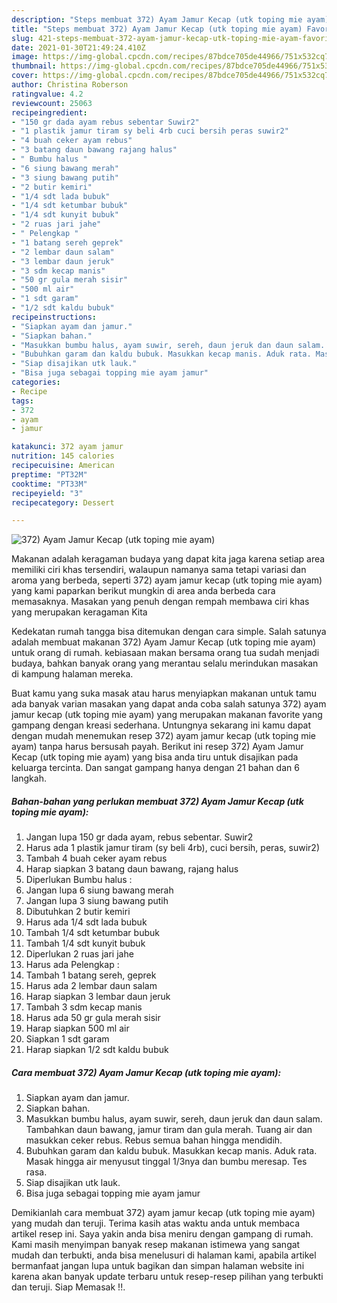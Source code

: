 ```yaml
---
description: "Steps membuat 372) Ayam Jamur Kecap (utk toping mie ayam) Favorite"
title: "Steps membuat 372) Ayam Jamur Kecap (utk toping mie ayam) Favorite"
slug: 421-steps-membuat-372-ayam-jamur-kecap-utk-toping-mie-ayam-favorite
date: 2021-01-30T21:49:24.410Z
image: https://img-global.cpcdn.com/recipes/87bdce705de44966/751x532cq70/372-ayam-jamur-kecap-utk-toping-mie-ayam-foto-resep-utama.jpg
thumbnail: https://img-global.cpcdn.com/recipes/87bdce705de44966/751x532cq70/372-ayam-jamur-kecap-utk-toping-mie-ayam-foto-resep-utama.jpg
cover: https://img-global.cpcdn.com/recipes/87bdce705de44966/751x532cq70/372-ayam-jamur-kecap-utk-toping-mie-ayam-foto-resep-utama.jpg
author: Christina Roberson
ratingvalue: 4.2
reviewcount: 25063
recipeingredient:
- "150 gr dada ayam rebus sebentar Suwir2"
- "1 plastik jamur tiram sy beli 4rb cuci bersih peras suwir2"
- "4 buah ceker ayam rebus"
- "3 batang daun bawang rajang halus"
- " Bumbu halus "
- "6 siung bawang merah"
- "3 siung bawang putih"
- "2 butir kemiri"
- "1/4 sdt lada bubuk"
- "1/4 sdt ketumbar bubuk"
- "1/4 sdt kunyit bubuk"
- "2 ruas jari jahe"
- " Pelengkap "
- "1 batang sereh geprek"
- "2 lembar daun salam"
- "3 lembar daun jeruk"
- "3 sdm kecap manis"
- "50 gr gula merah sisir"
- "500 ml air"
- "1 sdt garam"
- "1/2 sdt kaldu bubuk"
recipeinstructions:
- "Siapkan ayam dan jamur."
- "Siapkan bahan."
- "Masukkan bumbu halus, ayam suwir, sereh, daun jeruk dan daun salam. Tambahkan daun bawang, jamur tiram dan gula merah. Tuang air dan masukkan ceker rebus. Rebus semua bahan hingga mendidih."
- "Bubuhkan garam dan kaldu bubuk. Masukkan kecap manis. Aduk rata. Masak hingga air menyusut tinggal 1/3nya dan bumbu meresap. Tes rasa."
- "Siap disajikan utk lauk."
- "Bisa juga sebagai topping mie ayam jamur"
categories:
- Recipe
tags:
- 372
- ayam
- jamur

katakunci: 372 ayam jamur 
nutrition: 145 calories
recipecuisine: American
preptime: "PT32M"
cooktime: "PT33M"
recipeyield: "3"
recipecategory: Dessert

---
```



![372) Ayam Jamur Kecap (utk toping mie ayam)](https://img-global.cpcdn.com/recipes/87bdce705de44966/751x532cq70/372-ayam-jamur-kecap-utk-toping-mie-ayam-foto-resep-utama.jpg)

Makanan adalah keragaman budaya yang dapat kita jaga karena setiap area memiliki ciri khas tersendiri, walaupun namanya sama tetapi variasi dan aroma yang berbeda, seperti 372) ayam jamur kecap (utk toping mie ayam) yang kami paparkan berikut mungkin di area anda berbeda cara memasaknya. Masakan yang penuh dengan rempah membawa ciri khas yang merupakan keragaman Kita



Kedekatan rumah tangga bisa ditemukan dengan cara simple. Salah satunya adalah membuat makanan 372) Ayam Jamur Kecap (utk toping mie ayam) untuk orang di rumah. kebiasaan makan bersama orang tua sudah menjadi budaya, bahkan banyak orang yang merantau selalu merindukan masakan di kampung halaman mereka.

Buat kamu yang suka masak atau harus menyiapkan makanan untuk tamu ada banyak varian masakan yang dapat anda coba salah satunya 372) ayam jamur kecap (utk toping mie ayam) yang merupakan makanan favorite yang gampang dengan kreasi sederhana. Untungnya sekarang ini kamu dapat dengan mudah menemukan resep 372) ayam jamur kecap (utk toping mie ayam) tanpa harus bersusah payah.
Berikut ini resep 372) Ayam Jamur Kecap (utk toping mie ayam) yang bisa anda tiru untuk disajikan pada keluarga tercinta. Dan sangat gampang hanya dengan 21 bahan dan 6 langkah.


<!--inarticleads1-->

##### Bahan-bahan yang perlukan membuat 372) Ayam Jamur Kecap (utk toping mie ayam):

1. Jangan lupa 150 gr dada ayam, rebus sebentar. Suwir2
1. Harus ada 1 plastik jamur tiram (sy beli 4rb), cuci bersih, peras, suwir2)
1. Tambah 4 buah ceker ayam rebus
1. Harap siapkan 3 batang daun bawang, rajang halus
1. Diperlukan  Bumbu halus :
1. Jangan lupa 6 siung bawang merah
1. Jangan lupa 3 siung bawang putih
1. Dibutuhkan 2 butir kemiri
1. Harus ada 1/4 sdt lada bubuk
1. Tambah 1/4 sdt ketumbar bubuk
1. Tambah 1/4 sdt kunyit bubuk
1. Diperlukan 2 ruas jari jahe
1. Harus ada  Pelengkap :
1. Tambah 1 batang sereh, geprek
1. Harus ada 2 lembar daun salam
1. Harap siapkan 3 lembar daun jeruk
1. Tambah 3 sdm kecap manis
1. Harus ada 50 gr gula merah sisir
1. Harap siapkan 500 ml air
1. Siapkan 1 sdt garam
1. Harap siapkan 1/2 sdt kaldu bubuk




<!--inarticleads2-->

##### Cara membuat  372) Ayam Jamur Kecap (utk toping mie ayam):

1. Siapkan ayam dan jamur.
1. Siapkan bahan.
1. Masukkan bumbu halus, ayam suwir, sereh, daun jeruk dan daun salam. Tambahkan daun bawang, jamur tiram dan gula merah. Tuang air dan masukkan ceker rebus. Rebus semua bahan hingga mendidih.
1. Bubuhkan garam dan kaldu bubuk. Masukkan kecap manis. Aduk rata. Masak hingga air menyusut tinggal 1/3nya dan bumbu meresap. Tes rasa.
1. Siap disajikan utk lauk.
1. Bisa juga sebagai topping mie ayam jamur




Demikianlah cara membuat 372) ayam jamur kecap (utk toping mie ayam) yang mudah dan teruji. Terima kasih atas waktu anda untuk membaca artikel resep ini. Saya yakin anda bisa meniru dengan gampang di rumah. Kami masih menyimpan banyak resep makanan istimewa yang sangat mudah dan terbukti, anda bisa menelusuri di halaman kami, apabila artikel bermanfaat jangan lupa untuk bagikan dan simpan halaman website ini karena akan banyak update terbaru untuk resep-resep pilihan yang terbukti dan teruji. Siap Memasak !!. 
